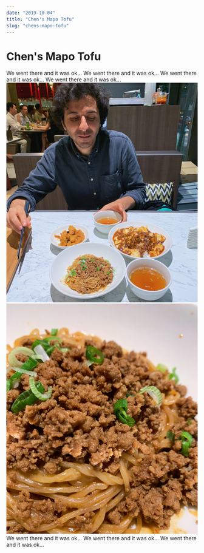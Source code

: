 ```yaml
---
date: "2019-10-04"
title: "Chen's Mapo Tofu"
slug: "chens-mapo-tofu"
---
```


 # Chen's Mapo Tofu
 
 We went there and it was ok...
 We went there and it was ok...
 We went there and it was ok...
 We went there and it was ok...
 ![Ara](./images/chens-ara.JPG)
 ![dandan](./images/chens-dandan.JPG)
 We went there and it was ok...
 We went there and it was ok...
 We went there and it was ok...

